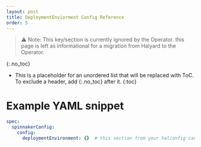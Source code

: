 ```yaml
---
layout: post
title: DeploymentEnviorment Config Reference
order: 5
---
```


> ⚠️ Note: This key/section is currently ignored by the Operator. this page is left as informational for a migration from Halyard to the Operator.

{:.no_toc}
* This is a placeholder for an unordered list that will be replaced with ToC. To exclude a header, add {:.no_toc} after it.
{:toc}


# Example YAML snippet
```yaml
spec:
  spinnakerConfig:
    config:
      deploymentEnvironment: {}  # this section from your halconfig can be discarded as this key is unused
```
